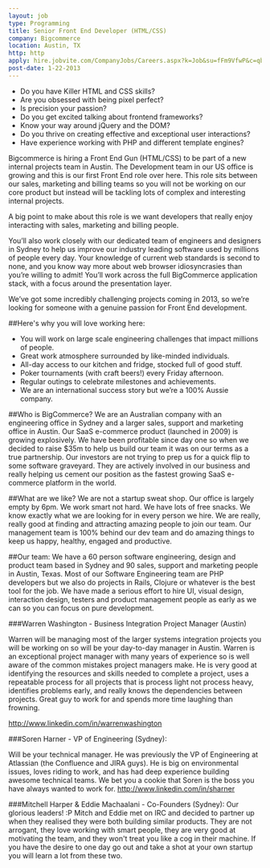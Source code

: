 ```yaml
---
layout: job
type: Programming
title: Senior Front End Developer (HTML/CSS)
company: Bigcommerce
location: Austin, TX
http: http
apply: hire.jobvite.com/CompanyJobs/Careers.aspx?k=Job&su=fFm9VfwP&c=qb29Vfw1&j=oPh5WfwR
post-date: 1-22-2013
--- 
```



* Do you have Killer HTML and CSS skills?
* Are you obsessed with being pixel perfect?
* Is precision your passion?
* Do you get excited talking about frontend frameworks?
* Know your way around jQuery and the DOM?
* Do you thrive on creating effective and exceptional user interactions?
* Have experience working with PHP and different template engines?

Bigcommerce is hiring a Front End Gun (HTML/CSS) to be part of a new internal projects team in Austin. The Development team in our US office is growing and this is our first Front End role over here. This role sits between our sales, marketing and billing teams so you will not be working on our core product but instead will be tackling lots of complex and interesting internal projects.
 
A big point to make about this role is we want developers that really enjoy interacting with sales, marketing and billing people. 

You’ll also work closely with our dedicated team of engineers and designers in Sydney to help us improve our industry leading software used by millions of people every day. Your knowledge of current web standards is second to none, and you know way more about web browser idiosyncrasies than you’re willing to admit! You’ll work across the full BigCommerce application stack, with a focus around the presentation layer. 

We’ve got some incredibly challenging projects coming in 2013, so we’re looking for someone with a genuine passion for Front End development.

##Here's why you will love working here:

* You will work on large scale engineering challenges that impact millions of people.
* Great work atmosphere surrounded by like-minded individuals.
* All-day access to our kitchen and fridge, stocked full of good stuff.
* Poker tournaments (with craft beers!) every Friday afternoon.
* Regular outings to celebrate milestones and achievements.
* We are an international success story but we’re a 100% Aussie company.

##Who is BigCommerce?
We are an Australian company with an engineering office in Sydney and a larger sales, support and marketing office in Austin. Our SaaS e-commerce product (launched in 2009) is growing explosively. We have been profitable since day one so when we decided to raise $35m to help us build our team it was on our terms as a true partnership. Our investors are not trying to prep us for a quick flip to some software graveyard. They are actively involved in our business and really helping us cement our position as the fastest growing SaaS e-commerce platform in the world.


##What are we like?
We are not a startup sweat shop. Our office is largely empty by 6pm. We work smart not hard. We have lots of free snacks. We know exactly what we are looking for in every person we hire. We are really, really good at finding and attracting amazing people to join our team. Our management team is 100% behind our dev team and do amazing things to keep us happy, healthy, engaged and productive.

##Our team:
We have a 60 person software engineering, design and product team based in Sydney and 90 sales, support and marketing people in Austin, Texas. Most of our Software Engineering team are PHP developers but we also do projects in Rails, Clojure or whatever is the best tool for the job. We have made a serious effort to hire UI, visual design, interaction design, testers and product management people as early as we can so you can focus on pure development.

###Warren Washington - Business Integration Project Manager (Austin)

Warren will be managing most of the larger systems integration projects you will be working on so will be your day-to-day manager in Austin. Warren is an exceptional project manager with many years of experience so is well aware of the common mistakes project managers make. He is very good at identifying the resources and skills needed to complete a project, uses a repeatable process for all projects that is process light not process heavy, identifies problems early, and really knows the dependencies between projects. Great guy to work for and spends more time laughing than frowning.

<http://www.linkedin.com/in/warrenwashington>



###Soren Harner - VP of Engineering (Sydney):

Will be your technical manager. He was previously the VP of Engineering at Atlassian (the Confluence and JIRA guys). He is big on environmental issues, loves riding to work, and has had deep experience building awesome technical teams. We bet you a cookie that Soren is the boss you have always wanted to work for.
<http://www.linkedin.com/in/sharner>
 


###Mitchell Harper & Eddie Machaalani - Co-Founders (Sydney):
Our glorious leaders! :P Mitch and Eddie met on IRC and decided to partner up when they realised they were both building similar products. They are not arrogant, they love working with smart people, they are very good at motivating the team, and they won't treat you like a cog in their machine. If you have the desire to one day go out and take a shot at your own startup you will learn a lot from these two.
